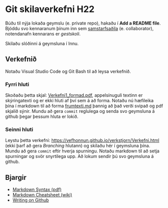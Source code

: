 # Git skilaverkefni H22

Búðu til nýja lokaða geymslu (e. private repo), hakaðu í **Add a README file**. Bjóddu svo kennaranum þínum inn sem [samstarfsaðila](https://docs.github.com/en/account-and-profile/setting-up-and-managing-your-personal-account-on-github/managing-access-to-your-personal-repositories/inviting-collaborators-to-a-personal-repository) (e. collaborator), notendanafn kennarans er *gestskoli*.

Skilaðu slóðinni á geymsluna í Innu.

<!--
## Uppsetning
1.  Afritaðu þessa geymslu á tölvuna þína en passaðu að nota `bare` rofann:

`git clone --bare git@github.com:gestskoli/git_skilaverkefni_grunnur`

```git clone --bare https://github.com/gestskoli/git_skilaverkefni_grunnur.git```

2.  Búðu til tóma lokaða geymslu (*e. private repo*) á github svæðinu þínu. Skýrðu geymsluna **git_verkefni**.

3. Farðu inn í möppuna **git_skilaverkefni_grunnur** á tölvunni þinni og sendu (*e. push*) hana upp á github, í geymsluna sem þú bjóst til í lið 2. Passaðu að nota `mirror` rofann.

`git push --mirror git@github.com:ÞITT_NOTENDANAFN/git_verkefni`

```git push --mirror https://github.com/ÞITT_NOTENDANAFN/git_verkefni.git```

5. Farðu núna inn á geymsluna þína á github og sjáðu hvort verkefnið sé ekki komið þangað.
6. Bættu kennaranum þínum við sem samstarfsaðila (*e. collaberator*) á geymsluna. Þú finnur stillinguna fyrir það í **Settings->Manage access**.
7. Farðu núna inn á Innu og skilaðu hlekknum á geymsluna þína í verkefnið þar.
8. Í Git Bash, farðu úr möppunni **git_skilaverkefni_grunnur** með `cd ..` og keyrðu svo eftirfarandi:

`git clone git@github.com:ÞITT_NOTENDANAFN/git_verkefni`

```git clone https://github.com/ÞITT_NOTENDANAFN/git_verkefni.git```

9. Farðu svo inn í möppuna **git_verkefni** og opnaðu Visual Studio Code þar með því að slá inn `code .`.
9. Gott getur verið að vera með viðbót (*e. extension*) í Visual Studio Code sem býður upp á forskoðun á markdown kóða, t.d. *Markdown All in One*.
-->
## Verkefnið
Notaðu Visual Studio Code og Git Bash til að leysa verkefnið.
### Fyrri hluti
Skoðaðu þetta skjal: [Verkefni1_formad.pdf](./Verkefni1_formad.pdf), appelsínuguli textinn er skýringatexti og er ekki hluti af því sem á að forma. Notaðu nú hæfileika þína í markdown til að forma [frumtexti.md](frumtexti.md) þannig að það verði svipað og pdf skjalið sýnir. Mundu að gera `commit` reglulega og senda svo geymsluna á github þegar þessum hluta er lokið.

### Seinni hluti
Leystu þetta verkefni: https://vefhonnun.github.io/verkstjorn/Verkefni.html (ekki þarf að gera *Branching* hlutann) og skilaðu hér í geymsluna þína. Mundu að gera `commit` eftir hverja spurningu. Notaðu markdown til að setja spurningar og svör snyrtilega upp. Að lokum sendir þú svo geymsluna á github.

## Bjargir
 - [Markdown Syntax (pdf)](https://guides.github.com/pdfs/markdown-cheatsheet-online.pdf)
 - [Markdown Cheatsheet (wiki)](https://github.com/adam-p/markdown-here/wiki/Markdown-Cheatsheet)
 - [Writing on Github](https://help.github.com/en/github/writing-on-github)
